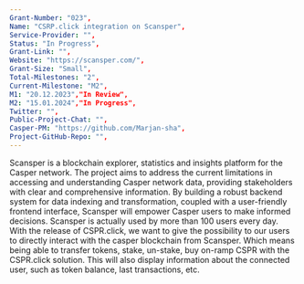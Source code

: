 ```yaml
---
Grant-Number: "023",
Name: "CSRP.click integration on Scansper",
Service-Provider: "",
Status: "In Progress",
Grant-Link: "",
Website: "https://scansper.com/",
Grant-Size: "Small",
Total-Milestones: "2",
Current-Milestone: "M2",
M1: "20.12.2023","In Review",
M2: "15.01.2024","In Progress",
Twitter: "",
Public-Project-Chat: "",
Casper-PM: "https://github.com/Marjan-sha",
Project-GitHub-Repo: "",
---
```

<!--lang:en--> 
Scansper is a blockchain explorer, statistics and insights platform for the Casper network. The project aims to address the current limitations in accessing and understanding Casper network data, providing stakeholders with clear and comprehensive information. By building a robust backend system for data indexing and transformation, coupled with a user-friendly frontend interface, Scansper will empower Casper users to make informed decisions. 
Scansper is  actually used by more than 100 users every day. With the release of CSPR.click, we want to give the possibility to our users to directly interact with the casper blockchain from Scansper. Which means being able to transfer tokens, stake, un-stake, buy on-ramp CSPR with the CSPR.click solution.
This will also display information about the connected user, such as token balance, last transactions, etc.




<!--lang:es--] 
Scansper es un explorador de blockchain y una plataforma de estadísticas e información para la red Casper. El proyecto tiene como objetivo abordar las limitaciones actuales en el acceso y la comprensión de los datos de la red Casper, proporcionando a las partes interesadas información clara y completa. Mediante la construcción de un sistema backend robusto para la indexación y transformación de datos, junto con una interfaz frontend fácil de usar, Scansper permitirá a los usuarios de Casper tomar decisiones informadas. 
Scansper es utilizado actualmente por más de 100 usuarios cada día. Con el lanzamiento de CSPR.click, queremos dar la posibilidad a nuestros usuarios de interactuar directamente con la blockchain de Casper desde Scansper. Lo que significa poder transferir tokens, apostar, des-apostar, comprar en rampa CSPR con la solución CSPR.click.
Esto también mostrará información sobre el usuario conectado, como el saldo de tokens, las últimas transacciones, etc.


<!--lang:de--] 
Scansper ist eine Blockchain-Explorer-, Statistik- und Erkenntnisplattform für das Casper-Netzwerk. Das Projekt zielt darauf ab, die derzeitigen Beschränkungen beim Zugriff auf die Daten des Casper-Netzwerks und deren Verständnis zu beseitigen und den Beteiligten klare und umfassende Informationen zur Verfügung zu stellen. Durch den Aufbau eines robusten Backend-Systems für die Datenindizierung und -umwandlung, gekoppelt mit einer benutzerfreundlichen Frontend-Schnittstelle, wird Scansper Casper-Nutzer in die Lage versetzen, fundierte Entscheidungen zu treffen. 
Scansper wird derzeit täglich von mehr als 100 Nutzern verwendet. Mit der Veröffentlichung von CSPR.click wollen wir unseren Nutzern die Möglichkeit geben, direkt von Scansper aus mit der Casper-Blockchain zu interagieren. Das bedeutet, dass sie mit der CSPR.click-Lösung Token transferieren, Einsätze tätigen, Einsätze aufheben und CSPR kaufen können.
Dabei werden auch Informationen über den angeschlossenen Nutzer angezeigt, wie z.B. Token-Guthaben, letzte Transaktionen, etc.

<!--lang:fr--] 
Scansper est une plateforme d'exploration, de statistiques et d'informations sur la blockchain pour le réseau Casper. Le projet vise à remédier aux limites actuelles de l'accès et de la compréhension des données du réseau Casper, en fournissant aux parties prenantes des informations claires et complètes. En construisant un système dorsal robuste pour l'indexation et la transformation des données, associé à une interface frontale conviviale, Scansper permettra aux utilisateurs de Casper de prendre des décisions éclairées. 
Scansper est actuellement utilisé par plus de 100 utilisateurs chaque jour. Avec la sortie de CSPR.click, nous voulons donner la possibilité à nos utilisateurs d'interagir directement avec la blockchain Casper à partir de Scansper. Cela signifie qu'ils pourront transférer des tokens, miser, dé-miser, acheter des CSPR avec la solution CSPR.click.
Cette solution affichera également des informations sur l'utilisateur connecté, telles que le solde des jetons, les dernières transactions, etc.

<!--lang:pl--] 
Scansper to eksplorator blockchain, platforma statystyk i spostrzeżeń dla sieci Casper. Projekt ma na celu zaradzenie obecnym ograniczeniom w dostępie i zrozumieniu danych sieci Casper, zapewniając zainteresowanym stronom jasne i wyczerpujące informacje. Budując solidny system backendowy do indeksowania i transformacji danych, w połączeniu z przyjaznym dla użytkownika interfejsem frontendowym, Scansper umożliwi użytkownikom Casper podejmowanie świadomych decyzji. 
Scansper jest używany przez ponad 100 użytkowników każdego dnia. Wraz z wydaniem CSPR.click, chcemy dać naszym użytkownikom możliwość bezpośredniej interakcji z blockchainem Casper z poziomu Scansper. Oznacza to możliwość przesyłania tokenów, stakowania, un-stakowania, kupowania CSPR on-ramp za pomocą rozwiązania CSPR.click.
Wyświetli to również informacje o podłączonym użytkowniku, takie jak saldo tokenów, ostatnie transakcje itp.

<!--lang:uk--] 
Scansper - це платформа для дослідження блокчейну, статистики та аналітики мережі Каспер. Проект спрямований на усунення поточних обмежень у доступі та розумінні даних мережі Casper, надаючи зацікавленим сторонам чітку та вичерпну інформацію. Завдяки створенню надійної внутрішньої системи для індексування та перетворення даних у поєднанні зі зручним інтерфейсом, Scansper надасть користувачам Casper можливість приймати обґрунтовані рішення. 
Наразі Scansper використовують понад 100 користувачів щодня. З випуском CSPR.click ми хочемо дати можливість нашим користувачам безпосередньо взаємодіяти з блокчейном Casper через Scansper. Це означає можливість переказувати токени, вкладати, знімати стейки, купувати CSPR на рампі за допомогою рішення CSPR.click.
При цьому також буде відображатися інформація про підключеного користувача, така як баланс токенів, останні транзакції тощо.

[!--lang:*-->  
